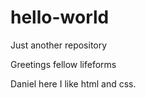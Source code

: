 # hello-world
Just another repository

Greetings fellow lifeforms

Daniel here I like html and css.
